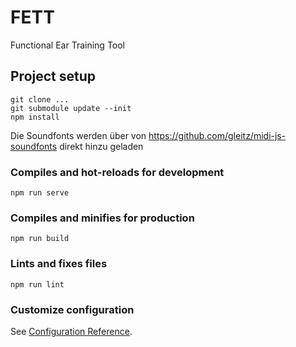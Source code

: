 # FETT
Functional Ear Training Tool

## Project setup
```
git clone ...
git submodule update --init 
npm install
```

Die Soundfonts werden über von https://github.com/gleitz/midi-js-soundfonts direkt hinzu geladen
### Compiles and hot-reloads for development
```
npm run serve
```

### Compiles and minifies for production
```
npm run build
```

### Lints and fixes files
```
npm run lint
```

### Customize configuration
See [Configuration Reference](https://cli.vuejs.org/config/).
